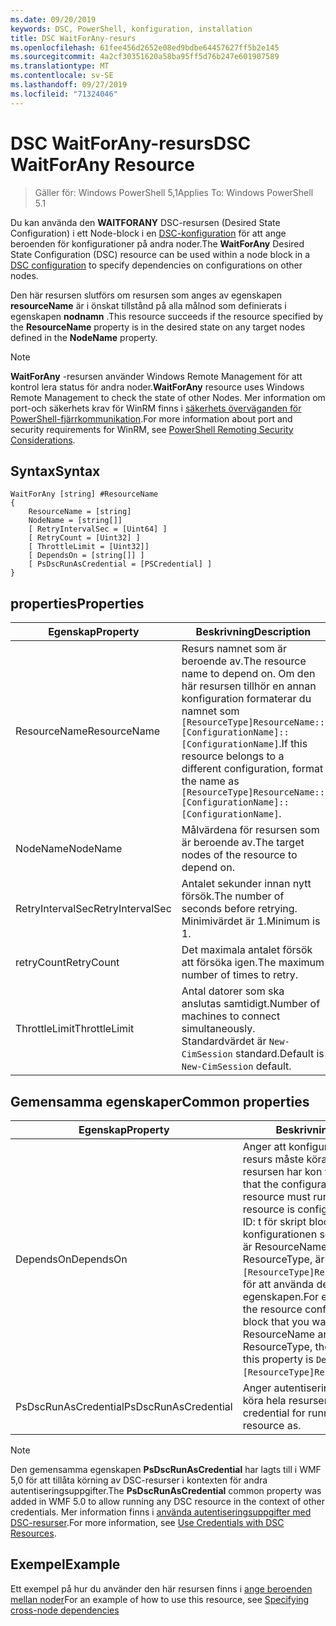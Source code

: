 ```yaml
---
ms.date: 09/20/2019
keywords: DSC, PowerShell, konfiguration, installation
title: DSC WaitForAny-resurs
ms.openlocfilehash: 61fee456d2652e08ed9bdbe64457627ff5b2e145
ms.sourcegitcommit: 4a2cf30351620a58ba95ff5d76b247e601907589
ms.translationtype: MT
ms.contentlocale: sv-SE
ms.lasthandoff: 09/27/2019
ms.locfileid: "71324046"
---
```

# <a name="dsc-waitforany-resource"></a><span data-ttu-id="eecbe-103">DSC WaitForAny-resurs</span><span class="sxs-lookup"><span data-stu-id="eecbe-103">DSC WaitForAny Resource</span></span>

> <span data-ttu-id="eecbe-104">Gäller för: Windows PowerShell 5,1</span><span class="sxs-lookup"><span data-stu-id="eecbe-104">Applies To: Windows PowerShell 5.1</span></span>

<span data-ttu-id="eecbe-105">Du kan använda den **WAITFORANY** DSC-resursen (Desired State Configuration) i ett Node-block i en [DSC-konfiguration](../../../configurations/configurations.md) för att ange beroenden för konfigurationer på andra noder.</span><span class="sxs-lookup"><span data-stu-id="eecbe-105">The **WaitForAny** Desired State Configuration (DSC) resource can be used within a node block in a [DSC configuration](../../../configurations/configurations.md) to specify dependencies on configurations on other nodes.</span></span>

<span data-ttu-id="eecbe-106">Den här resursen slutförs om resursen som anges av egenskapen **resourceName** är i önskat tillstånd på alla målnod som definierats i egenskapen **nodnamn** .</span><span class="sxs-lookup"><span data-stu-id="eecbe-106">This resource succeeds if the resource specified by the **ResourceName** property is in the desired state on any target nodes defined in the **NodeName** property.</span></span>

> [!NOTE]
> <span data-ttu-id="eecbe-107">**WaitForAny** -resursen använder Windows Remote Management för att kontrol lera status för andra noder.</span><span class="sxs-lookup"><span data-stu-id="eecbe-107">**WaitForAny** resource uses Windows Remote Management to check the state of other Nodes.</span></span> <span data-ttu-id="eecbe-108">Mer information om port-och säkerhets krav för WinRM finns i [säkerhets överväganden för PowerShell-fjärrkommunikation](/powershell/scripting/learn/remoting/winrmsecurity?view=powershell-6).</span><span class="sxs-lookup"><span data-stu-id="eecbe-108">For more information about port and security requirements for WinRM, see [PowerShell Remoting Security Considerations](/powershell/scripting/learn/remoting/winrmsecurity?view=powershell-6).</span></span>

## <a name="syntax"></a><span data-ttu-id="eecbe-109">Syntax</span><span class="sxs-lookup"><span data-stu-id="eecbe-109">Syntax</span></span>

```Syntax
WaitForAny [string] #ResourceName
{
    ResourceName = [string]
    NodeName = [string[]]
    [ RetryIntervalSec = [Uint64] ]
    [ RetryCount = [Uint32] ]
    [ ThrottleLimit = [Uint32]]
    [ DependsOn = [string[]] ]
    [ PsDscRunAsCredential = [PSCredential] ]
}
```

## <a name="properties"></a><span data-ttu-id="eecbe-110">properties</span><span class="sxs-lookup"><span data-stu-id="eecbe-110">Properties</span></span>

|<span data-ttu-id="eecbe-111">Egenskap</span><span class="sxs-lookup"><span data-stu-id="eecbe-111">Property</span></span> |<span data-ttu-id="eecbe-112">Beskrivning</span><span class="sxs-lookup"><span data-stu-id="eecbe-112">Description</span></span> |
|---|---|
|<span data-ttu-id="eecbe-113">ResourceName</span><span class="sxs-lookup"><span data-stu-id="eecbe-113">ResourceName</span></span> |<span data-ttu-id="eecbe-114">Resurs namnet som är beroende av.</span><span class="sxs-lookup"><span data-stu-id="eecbe-114">The resource name to depend on.</span></span> <span data-ttu-id="eecbe-115">Om den här resursen tillhör en annan konfiguration formaterar du namnet som `[ResourceType]ResourceName::[ConfigurationName]::[ConfigurationName]`.</span><span class="sxs-lookup"><span data-stu-id="eecbe-115">If this resource belongs to a different configuration, format the name as `[ResourceType]ResourceName::[ConfigurationName]::[ConfigurationName]`.</span></span> |
|<span data-ttu-id="eecbe-116">NodeName</span><span class="sxs-lookup"><span data-stu-id="eecbe-116">NodeName</span></span> |<span data-ttu-id="eecbe-117">Målvärdena för resursen som är beroende av.</span><span class="sxs-lookup"><span data-stu-id="eecbe-117">The target nodes of the resource to depend on.</span></span> |
|<span data-ttu-id="eecbe-118">RetryIntervalSec</span><span class="sxs-lookup"><span data-stu-id="eecbe-118">RetryIntervalSec</span></span> |<span data-ttu-id="eecbe-119">Antalet sekunder innan nytt försök.</span><span class="sxs-lookup"><span data-stu-id="eecbe-119">The number of seconds before retrying.</span></span> <span data-ttu-id="eecbe-120">Minimivärdet är 1.</span><span class="sxs-lookup"><span data-stu-id="eecbe-120">Minimum is 1.</span></span> |
|<span data-ttu-id="eecbe-121">retryCount</span><span class="sxs-lookup"><span data-stu-id="eecbe-121">RetryCount</span></span> |<span data-ttu-id="eecbe-122">Det maximala antalet försök att försöka igen.</span><span class="sxs-lookup"><span data-stu-id="eecbe-122">The maximum number of times to retry.</span></span> |
|<span data-ttu-id="eecbe-123">ThrottleLimit</span><span class="sxs-lookup"><span data-stu-id="eecbe-123">ThrottleLimit</span></span> |<span data-ttu-id="eecbe-124">Antal datorer som ska anslutas samtidigt.</span><span class="sxs-lookup"><span data-stu-id="eecbe-124">Number of machines to connect simultaneously.</span></span> <span data-ttu-id="eecbe-125">Standardvärdet är `New-CimSession` standard.</span><span class="sxs-lookup"><span data-stu-id="eecbe-125">Default is `New-CimSession` default.</span></span> |

## <a name="common-properties"></a><span data-ttu-id="eecbe-126">Gemensamma egenskaper</span><span class="sxs-lookup"><span data-stu-id="eecbe-126">Common properties</span></span>

|<span data-ttu-id="eecbe-127">Egenskap</span><span class="sxs-lookup"><span data-stu-id="eecbe-127">Property</span></span> |<span data-ttu-id="eecbe-128">Beskrivning</span><span class="sxs-lookup"><span data-stu-id="eecbe-128">Description</span></span> |
|---|---|
|<span data-ttu-id="eecbe-129">DependsOn</span><span class="sxs-lookup"><span data-stu-id="eecbe-129">DependsOn</span></span> |<span data-ttu-id="eecbe-130">Anger att konfigurationen av en annan resurs måste köras innan den här resursen har kon figurer ATS.</span><span class="sxs-lookup"><span data-stu-id="eecbe-130">Indicates that the configuration of another resource must run before this resource is configured.</span></span> <span data-ttu-id="eecbe-131">Exempel: om ID: t för skript blocket för resurs konfigurationen som du vill köra först är ResourceName och dess typ är ResourceType, är `DependsOn = "[ResourceType]ResourceName"`syntaxen för att använda den här egenskapen.</span><span class="sxs-lookup"><span data-stu-id="eecbe-131">For example, if the ID of the resource configuration script block that you want to run first is ResourceName and its type is ResourceType, the syntax for using this property is `DependsOn = "[ResourceType]ResourceName"`.</span></span> |
|<span data-ttu-id="eecbe-132">PsDscRunAsCredential</span><span class="sxs-lookup"><span data-stu-id="eecbe-132">PsDscRunAsCredential</span></span> |<span data-ttu-id="eecbe-133">Anger autentiseringsuppgifter för att köra hela resursen som.</span><span class="sxs-lookup"><span data-stu-id="eecbe-133">Sets the credential for running the entire resource as.</span></span> |

> [!NOTE]
> <span data-ttu-id="eecbe-134">Den gemensamma egenskapen **PsDscRunAsCredential** har lagts till i WMF 5,0 för att tillåta körning av DSC-resurser i kontexten för andra autentiseringsuppgifter.</span><span class="sxs-lookup"><span data-stu-id="eecbe-134">The **PsDscRunAsCredential** common property was added in WMF 5.0 to allow running any DSC resource in the context of other credentials.</span></span> <span data-ttu-id="eecbe-135">Mer information finns i [använda autentiseringsuppgifter med DSC-resurser](../../../configurations/runasuser.md).</span><span class="sxs-lookup"><span data-stu-id="eecbe-135">For more information, see [Use Credentials with DSC Resources](../../../configurations/runasuser.md).</span></span>

## <a name="example"></a><span data-ttu-id="eecbe-136">Exempel</span><span class="sxs-lookup"><span data-stu-id="eecbe-136">Example</span></span>

<span data-ttu-id="eecbe-137">Ett exempel på hur du använder den här resursen finns i [ange beroenden mellan noder](../../../configurations/crossNodeDependencies.md)</span><span class="sxs-lookup"><span data-stu-id="eecbe-137">For an example of how to use this resource, see [Specifying cross-node dependencies](../../../configurations/crossNodeDependencies.md)</span></span>